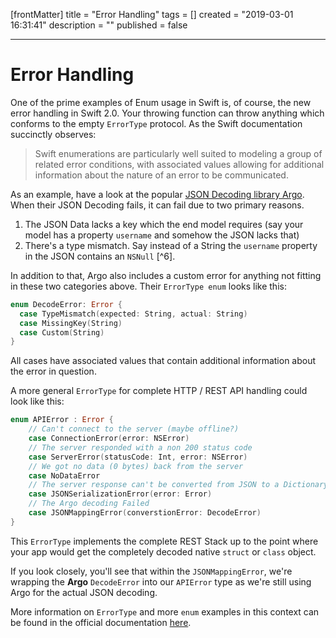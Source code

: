 [frontMatter]
title = "Error Handling"
tags = []
created = "2019-03-01 16:31:41"
description = ""
published = false

---

# Error Handling

One of the prime examples of Enum usage in Swift is, of course, the new
error handling in Swift 2.0. Your throwing function can throw anything
which conforms to the empty `ErrorType` protocol. As the Swift
documentation succinctly observes:

> Swift enumerations are particularly well suited to modeling a group of
> related error conditions, with associated values allowing for
> additional information about the nature of an error to be
> communicated.

As an example, have a look at the popular [JSON Decoding library
Argo](https://github.com/thoughtbot/Argo). When their JSON Decoding
fails, it can fail due to two primary reasons.

1.  The JSON Data lacks a key which the end model requires (say your
    model has a property `username` and somehow the JSON lacks that)
2.  There\'s a type mismatch. Say instead of a String the `username`
    property in the JSON contains an `NSNull` [^6].

In addition to that, Argo also includes a custom error for anything not
fitting in these two categories above. Their `ErrorType enum` looks like
this:

``` Swift
enum DecodeError: Error {
  case TypeMismatch(expected: String, actual: String)
  case MissingKey(String)
  case Custom(String)
}
```

All cases have associated values that contain additional information
about the error in question.

A more general `ErrorType` for complete HTTP / REST API handling could
look like this:

``` Swift
enum APIError : Error {
    // Can't connect to the server (maybe offline?)
    case ConnectionError(error: NSError)
    // The server responded with a non 200 status code
    case ServerError(statusCode: Int, error: NSError)
    // We got no data (0 bytes) back from the server
    case NoDataError
    // The server response can't be converted from JSON to a Dictionary
    case JSONSerializationError(error: Error)
    // The Argo decoding Failed
    case JSONMappingError(converstionError: DecodeError)
}
```

This `ErrorType` implements the complete REST Stack up to the point
where your app would get the completely decoded native `struct` or
`class` object.

If you look closely, you\'ll see that within the `JSONMappingError`,
we\'re wrapping the **Argo** `DecodeError` into our `APIError` type as
we\'re still using Argo for the actual JSON decoding.

More information on `ErrorType` and more `enum` examples in this context
can be found in the official documentation
[here](https://developer.apple.com/library/prerelease/ios/documentation/Swift/Conceptual/Swift_Programming_Language/ErrorHandling.html).
